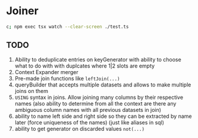 # Joiner

```bash
c; npm exec tsx watch --clear-screen ./test.ts
```

## TODO

1. Ability to deduplicate entries on keyGenerator with ability to choose what to do with with duplcates where 1|2 slots are empty
2. Context Expander merger
3. Pre-made join functions like `leftJoin(...)`
4. queryBuilder that accepts multiple datasets and allows to make multiple joins on them
5. `USING` syntax in joins. Allow joining many columns by their respective names (also ability to determine from all the context are there any ambiguous column names with all previous datasets in join)
6. ability to name left side and right side so they can be extracted by name later (force uniqueness of the names) (just like aliases in sql)
7. ability to get generator on discarded values `not(...)`
